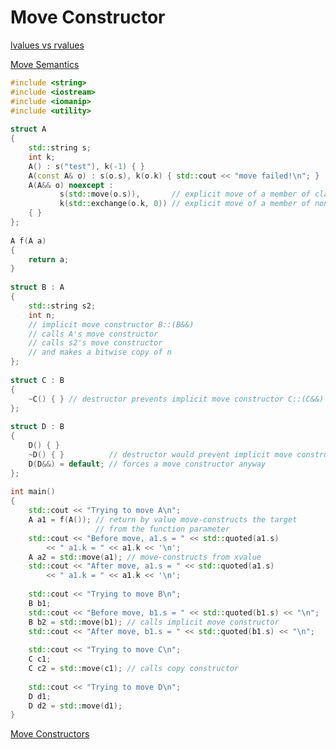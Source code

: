 # Move Constructor

[lvalues vs rvalues](https://www.internalpointers.com/post/understanding-meaning-lvalues-and-rvalues-c)

[Move Semantics](https://www.internalpointers.com/post/c-rvalue-references-and-move-semantics-beginners)

```c++
#include <string>
#include <iostream>
#include <iomanip>
#include <utility>
 
struct A
{
    std::string s;
    int k;
    A() : s("test"), k(-1) { }
    A(const A& o) : s(o.s), k(o.k) { std::cout << "move failed!\n"; }
    A(A&& o) noexcept :
           s(std::move(o.s)),       // explicit move of a member of class type
           k(std::exchange(o.k, 0)) // explicit move of a member of non-class type
    { }
};
 
A f(A a)
{
    return a;
}
 
struct B : A
{
    std::string s2;
    int n;
    // implicit move constructor B::(B&&)
    // calls A's move constructor
    // calls s2's move constructor
    // and makes a bitwise copy of n
};
 
struct C : B
{
    ~C() { } // destructor prevents implicit move constructor C::(C&&)
};
 
struct D : B
{
    D() { }
    ~D() { }          // destructor would prevent implicit move constructor D::(D&&)
    D(D&&) = default; // forces a move constructor anyway
};
 
int main()
{
    std::cout << "Trying to move A\n";
    A a1 = f(A()); // return by value move-constructs the target
                   // from the function parameter
    std::cout << "Before move, a1.s = " << std::quoted(a1.s)
        << " a1.k = " << a1.k << '\n';
    A a2 = std::move(a1); // move-constructs from xvalue
    std::cout << "After move, a1.s = " << std::quoted(a1.s)
        << " a1.k = " << a1.k << '\n';
 
    std::cout << "Trying to move B\n";
    B b1;
    std::cout << "Before move, b1.s = " << std::quoted(b1.s) << "\n";
    B b2 = std::move(b1); // calls implicit move constructor
    std::cout << "After move, b1.s = " << std::quoted(b1.s) << "\n";
 
    std::cout << "Trying to move C\n";
    C c1;
    C c2 = std::move(c1); // calls copy constructor
 
    std::cout << "Trying to move D\n";
    D d1;
    D d2 = std::move(d1);
}
```
[Move Constructors](https://en.cppreference.com/w/cpp/language/move_constructor)
